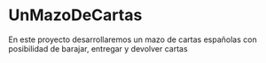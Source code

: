 # UnMazoDeCartas
En este proyecto desarrollaremos un mazo de cartas españolas con posibilidad de barajar, entregar y devolver cartas

